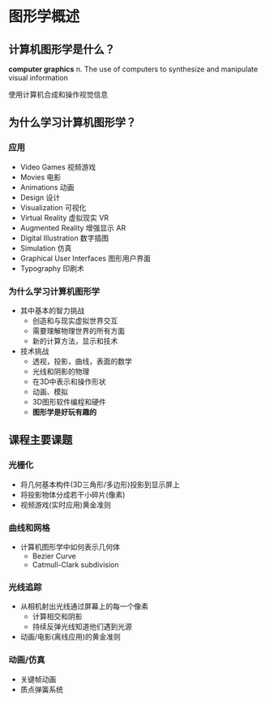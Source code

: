 # 图形学概述

## 计算机图形学是什么？

**computer graphics** n. The use of computers to synthesize and manipulate visual information

使用计算机合成和操作视觉信息

## 为什么学习计算机图形学？

### 应用

- Video Games 视频游戏
- Movies 电影
- Animations 动画
- Design 设计
- Visualization 可视化
- Virtual Reality 虚拟现实 VR
- Augmented Reality 增强显示 AR
- Digital Illustration 数字插图
- Simulation 仿真
- Graphical User Interfaces 图形用户界面
- Typography 印刷术

### 为什么学习计算机图形学

- 其中基本的智力挑战
  - 创造和与现实虚拟世界交互
  - 需要理解物理世界的所有方面
  - 新的计算方法，显示和技术
- 技术挑战
  - 透视，投影，曲线，表面的数学
  - 光线和阴影的物理
  - 在3D中表示和操作形状
  - 动画、模拟
  - 3D图形软件编程和硬件
  - **图形学是好玩有趣的**

## 课程主要课题

### 光栅化

- 将几何基本构件(3D三角形/多边形)投影到显示屏上
- 将投影物体分成若干小碎片(像素)
- 视频游戏(实时应用)黄金准则

### 曲线和网格

- 计算机图形学中如何表示几何体
  - Bezier Curve
  - Catmull-Clark subdivision

### 光线追踪

- 从相机射出光线通过屏幕上的每一个像素
  - 计算相交和阴影
  - 持续反弹光线知道他们遇到光源
- 动画/电影(离线应用)的黄金准则

### 动画/仿真

- 关键帧动画
- 质点弹簧系统




